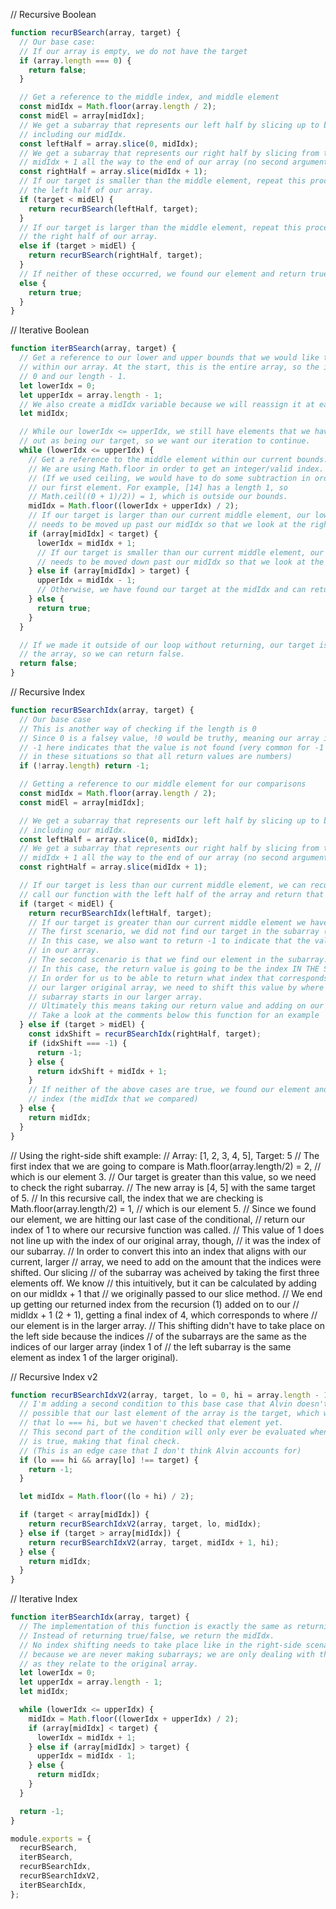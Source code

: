 // Recursive Boolean

```js
function recurBSearch(array, target) {
  // Our base case:
  // If our array is empty, we do not have the target
  if (array.length === 0) {
    return false;
  }

  // Get a reference to the middle index, and middle element
  const midIdx = Math.floor(array.length / 2);
  const midEl = array[midIdx];
  // We get a subarray that represents our left half by slicing up to but not
  // including our midIdx.
  const leftHalf = array.slice(0, midIdx);
  // We get a subarray that represents our right half by slicing from the
  // midIdx + 1 all the way to the end of our array (no second argument needed).
  const rightHalf = array.slice(midIdx + 1);
  // If our target is smaller than the middle element, repeat this process with
  // the left half of our array.
  if (target < midEl) {
    return recurBSearch(leftHalf, target);
  }
  // If our target is larger than the middle element, repeat this process with
  // the right half of our array.
  else if (target > midEl) {
    return recurBSearch(rightHalf, target);
  }
  // If neither of these occurred, we found our element and return true.
  else {
    return true;
  }
}
```

// Iterative Boolean

```js
function iterBSearch(array, target) {
  // Get a reference to our lower and upper bounds that we would like to search
  // within our array. At the start, this is the entire array, so the indices are
  // 0 and our length - 1.
  let lowerIdx = 0;
  let upperIdx = array.length - 1;
  // We also create a midIdx variable because we will reassign it at each iteration
  let midIdx;

  // While our lowerIdx <= upperIdx, we still have elements that we haven't ruled
  // out as being our target, so we want our iteration to continue.
  while (lowerIdx <= upperIdx) {
    // Get a reference to the middle element within our current bounds.
    // We are using Math.floor in order to get an integer/valid index.
    // (If we used ceiling, we would have to do some subtraction in order to get
    // our first element. For example, [14] has a length 1, so
    // Math.ceil((0 + 1)/2)) = 1, which is outside our bounds.
    midIdx = Math.floor((lowerIdx + upperIdx) / 2);
    // If our target is larger than our current middle element, our lower bound
    // needs to be moved up past our midIdx so that we look at the right half.
    if (array[midIdx] < target) {
      lowerIdx = midIdx + 1;
      // If our target is smaller than our current middle element, our upper bound
      // needs to be moved down past our midIdx so that we look at the left half.
    } else if (array[midIdx] > target) {
      upperIdx = midIdx - 1;
      // Otherwise, we have found our target at the midIdx and can return true.
    } else {
      return true;
    }
  }

  // If we made it outside of our loop without returning, our target is not in
  // the array, so we can return false.
  return false;
}
```

// Recursive Index

```js
function recurBSearchIdx(array, target) {
  // Our base case
  // This is another way of checking if the length is 0
  // Since 0 is a falsey value, !0 would be truthy, meaning our array is empty
  // -1 here indicates that the value is not found (very common for -1 to be used
  // in these situations so that all return values are numbers)
  if (!array.length) return -1;

  // Getting a reference to our middle element for our comparisons
  const midIdx = Math.floor(array.length / 2);
  const midEl = array[midIdx];

  // We get a subarray that represents our left half by slicing up to but not
  // including our midIdx.
  const leftHalf = array.slice(0, midIdx);
  // We get a subarray that represents our right half by slicing from the
  // midIdx + 1 all the way to the end of our array (no second argument needed).
  const rightHalf = array.slice(midIdx + 1);

  // If our target is less than our current middle element, we can recursively
  // call our function with the left half of the array and return that value.
  if (target < midEl) {
    return recurBSearchIdx(leftHalf, target);
    // If our target is greater than our current middle element we have two scenarios
    // The first scenario, we did not find our target in the subarray (right side).
    // In this case, we also want to return -1 to indicate that the value isn't
    // in our array.
    // The second scenario is that we find our element in the subarray.
    // In this case, the return value is going to be the index IN THE SUBARRAY.
    // In order for us to be able to return what index that corresponds to in
    // our larger original array, we need to shift this value by where this
    // subarray starts in our larger array.
    // Ultimately this means taking our return value and adding on our midIdx + 1
    // Take a look at the comments below this function for an example
  } else if (target > midEl) {
    const idxShift = recurBSearchIdx(rightHalf, target);
    if (idxShift === -1) {
      return -1;
    } else {
      return idxShift + midIdx + 1;
    }
    // If neither of the above cases are true, we found our element and return that
    // index (the midIdx that we compared)
  } else {
    return midIdx;
  }
}
```

// Using the right-side shift example:
// Array: [1, 2, 3, 4, 5], Target: 5
// The first index that we are going to compare is Math.floor(array.length/2) = 2,
// which is our element 3.
// Our target is greater than this value, so we need to check the right subarray.
// The new array is [4, 5] with the same target of 5.
// In this recursive call, the index that we are checking is Math.floor(array.length/2) = 1,
// which is our element 5.
// Since we found our element, we are hitting our last case of the conditional,
// return our index of 1 to where our recursive function was called.
// This value of 1 does not line up with the index of our original array, though,
// it was the index of our subarray.
// In order to convert this into an index that aligns with our current, larger
// array, we need to add on the amount that the indices were shifted. Our slicing
// of the subarray was acheived by taking the first three elements off. We know
// this intuitively, but it can be calculated by adding on our midIdx + 1 that
// we originally passed to our slice method.
// We end up getting our returned index from the recursion (1) added on to our
// midIdx + 1 (2 + 1), getting a final index of 4, which corresponds to where
// our element is in the larger array.
// This shifting didn't have to take place on the left side because the indices
// of the subarrays are the same as the indices of our larger array (index 1 of
// the left subarray is the same element as index 1 of the larger original).

// Recursive Index v2

```js
function recurBSearchIdxV2(array, target, lo = 0, hi = array.length - 1) {
  // I'm adding a second condition to this base case that Alvin doesn't do. It's
  // possible that our last element of the array is the target, which would mean
  // that lo === hi, but we haven't checked that element yet.
  // This second part of the condition will only ever be evaluated when the first
  // is true, making that final check.
  // (This is an edge case that I don't think Alvin accounts for)
  if (lo === hi && array[lo] !== target) {
    return -1;
  }

  let midIdx = Math.floor((lo + hi) / 2);

  if (target < array[midIdx]) {
    return recurBSearchIdxV2(array, target, lo, midIdx);
  } else if (target > array[midIdx]) {
    return recurBSearchIdxV2(array, target, midIdx + 1, hi);
  } else {
    return midIdx;
  }
}
```

// Iterative Index

```js
function iterBSearchIdx(array, target) {
  // The implementation of this function is exactly the same as returning a boolean
  // Instead of returning true/false, we return the midIdx.
  // No index shifting needs to take place like in the right-side scenario above
  // because we are never making subarrays; we are only dealing with the indices
  // as they relate to the original array.
  let lowerIdx = 0;
  let upperIdx = array.length - 1;
  let midIdx;

  while (lowerIdx <= upperIdx) {
    midIdx = Math.floor((lowerIdx + upperIdx) / 2);
    if (array[midIdx] < target) {
      lowerIdx = midIdx + 1;
    } else if (array[midIdx] > target) {
      upperIdx = midIdx - 1;
    } else {
      return midIdx;
    }
  }

  return -1;
}
```

```js
module.exports = {
  recurBSearch,
  iterBSearch,
  recurBSearchIdx,
  recurBSearchIdxV2,
  iterBSearchIdx,
};
```
